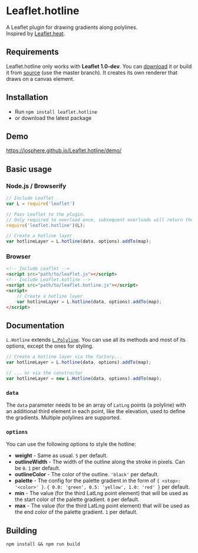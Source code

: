 # Leaflet.hotline

A Leaflet plugin for drawing gradients along polylines.  
Inspired by [Leaflet.heat](https://github.com/Leaflet/Leaflet.heat/).


## Requirements

Leaflet.hotline only works with **Leaflet 1.0-dev**. You can [download](http://leaflet-cdn.s3.amazonaws.com/build/leaflet-master.zip) it or build it from [source](https://github.com/Leaflet/Leaflet) (use the master branch). It creates its own renderer that draws on a canvas element.


## Installation

* Run `npm install leaflet.hotline`
* or download the latest package


## Demo

<https://iosphere.github.io/Leaflet.hotline/demo/>


## Basic usage

### Node.js / Browserify

```js
// Include Leaflet
var L = require('leaflet')

// Pass Leaflet to the plugin.
// Only required to overload once, subsequent overloads will return the same instance.
require('leaflet.hotline')(L);

// Create a hotline layer
var hotlineLayer = L.hotline(data, options).addTo(map);
```

### Browser

```html
<!-- Include Leaflet -->
<script src="path/to/leaflet.js"></script>
<!-- Include Leaflet.hotline -->
<script src="path/to/leaflet.hotline.js"></script>
<script>
	// Create a hotline layer
	var hotlineLayer = L.hotline(data, options).addTo(map);
</script>
```


## Documentation

`L.Hotline` extends [`L.Polyline`](http://leafletjs.com/reference.html#polyline). You can use all its methods and most of its options, except the ones for styling.

```js
// Create a hotline layer via the factory...
var hotlineLayer = L.hotline(data, options).addTo(map);

// ... or via the constructor
var hotlineLayer = new L.Hotline(data, options).addTo(map);
```

### `data`

The `data` parameter needs to be an array of `LatLng` points (a polyline) with an additional third element in each point, like the elevation, used to define the gradients. Multiple polylines are supported.

### `options`

You can use the following options to style the hotline:

- **weight** - Same as usual. `5` per default.
- **outlineWidth** - The width of the outline along the stroke in pixels. Can be `0`. `1` per default.
- **outlineColor** - The color of the outline. `'black'` per default.
- **palette** - The config for the palette gradient in the form of `{ <stop>: '<color>' }`. `{ 0.0: 'green', 0.5: 'yellow', 1.0: 'red' }` per default.
- **min** - The value (for the third LatLng point element) that will be used as the start color of the palette gradient. `0` per default.
- **max** - The value (for the third LatLng point element) that will be used as the end color of the palette gradient. `1` per default.


## Building

`npm install && npm run build`
